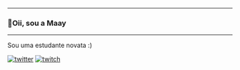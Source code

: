 ____________________________________________________
### 🌹Oii, sou a Maay 
----------------------------------------------------
Sou uma estudante novata :) 

[![twitter](https://img.shields.io/badge/Twitter-1DA1F2?style=for-the-badge&logo=twitter&logoColor=white)](https://twitter.com/MaaybeR6)
[![twitch](https://img.shields.io/badge/Twitch-9146FF?style=for-the-badge&logo=twitch&logoColor=white)](https://www.twitch.tv/maaybe__)


